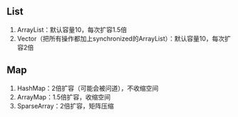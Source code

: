 ## List
1. ArrayList：默认容量10，每次扩容1.5倍
2. Vector（把所有操作都加上synchronized的ArrayList）：默认容量10，每次扩容2倍

## Map
1. HashMap：2倍扩容（可能会被问道），不收缩空间
2. ArrayMap：1.5倍扩容，收缩空间
3. SparseArray：2倍扩容，矩阵压缩